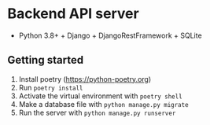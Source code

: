 # Backend API server

* Python 3.8+ + Django + DjangoRestFramework + SQLite

## Getting started

1. Install poetry (https://python-poetry.org)
2. Run `poetry install`
3. Activate the virtual environment with `poetry shell`
4. Make a database file with `python manage.py migrate`
5. Run the server with `python manage.py runserver`

